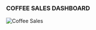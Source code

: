 ### COFFEE SALES DASHBOARD

![Coffee Sales](https://github.com/shamikasshetty/Coffee-Sales-Dashboard/assets/160443939/2c71d069-7c1f-4532-ab14-2aa3a8b4aac8)
